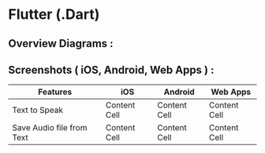 # Flutter (.Dart)

## Overview Diagrams :

## Screenshots ( iOS, Android, Web Apps ) :
| Features | iOS | Android | Web Apps |
| ------------- | ------------- | ------------- | ------------- |
| Text to Speak  | Content Cell  | Content Cell  | Content Cell  |
| Save Audio file from Text  | Content Cell  | Content Cell  | Content Cell  |
